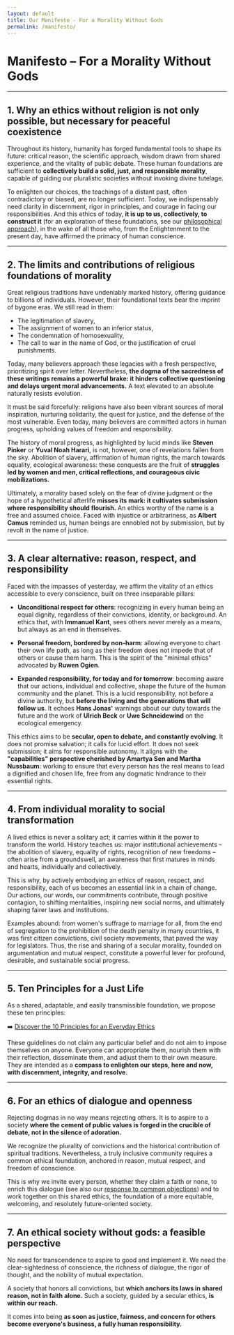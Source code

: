 ```yaml
---
layout: default
title: Our Manifesto - For a Morality Without Gods
permalink: /manifesto/
---
```


# Manifesto – For a Morality Without Gods

---

## 1. Why an ethics without religion is not only possible, but necessary for peaceful coexistence

Throughout its history, humanity has forged fundamental tools to shape its future: critical reason, the scientific approach, wisdom drawn from shared experience, and the vitality of public debate.
These human foundations are sufficient to **collectively build a solid, just, and responsible morality**, capable of guiding our pluralistic societies without invoking divine tutelage.

To enlighten our choices, the teachings of a distant past, often contradictory or biased, are no longer sufficient.
Today, we indispensably need clarity in discernment, rigor in principles, and courage in facing our responsibilities.
And this ethics of today, **it is up to us, collectively, to construct it** (for an exploration of these foundations, see our [philosophical approach](/philosophy/)), in the wake of all those who, from the Enlightenment to the present day, have affirmed the primacy of human conscience.

---

## 2. The limits and contributions of religious foundations of morality

Great religious traditions have undeniably marked history, offering guidance to billions of individuals. However, their foundational texts bear the imprint of bygone eras. We still read in them:

- The legitimation of slavery,
- The assignment of women to an inferior status,
- The condemnation of homosexuality,
- The call to war in the name of God, or the justification of cruel punishments.

Today, many believers approach these legacies with a fresh perspective, prioritizing spirit over letter. Nevertheless, **the dogma of the sacredness of these writings remains a powerful brake: it hinders collective questioning and delays urgent moral advancements.** A text elevated to an absolute naturally resists evolution.

It must be said forcefully: religions have also been vibrant sources of moral inspiration, nurturing solidarity, the quest for justice, and the defense of the most vulnerable. Even today, many believers are committed actors in human progress, upholding values of freedom and responsibility.

The history of moral progress, as highlighted by lucid minds like **Steven Pinker** or **Yuval Noah Harari**, is not, however, one of revelations fallen from the sky. Abolition of slavery, affirmation of human rights, the march towards equality, ecological awareness: these conquests are the fruit of **struggles led by women and men, critical reflections, and courageous civic mobilizations.**

Ultimately, a morality based solely on the fear of divine judgment or the hope of a hypothetical afterlife **misses its mark: it cultivates submission where responsibility should flourish.** An ethics worthy of the name is a free and assumed choice.
Faced with injustice or arbitrariness, as **Albert Camus** reminded us, human beings are ennobled not by submission, but by revolt in the name of justice.

---

## 3. A clear alternative: reason, respect, and responsibility

Faced with the impasses of yesterday, we affirm the vitality of an ethics accessible to every conscience, built on three inseparable pillars:

- **Unconditional respect for others**: recognizing in every human being an equal dignity, regardless of their convictions, identity, or background. An ethics that, with **Immanuel Kant**, sees others never merely as a means, but always as an end in themselves.

- **Personal freedom, bordered by non-harm**: allowing everyone to chart their own life path, as long as their freedom does not impede that of others or cause them harm. This is the spirit of the "minimal ethics" advocated by **Ruwen Ogien**.

- **Expanded responsibility, for today and for tomorrow**: becoming aware that our actions, individual and collective, shape the future of the human community and the planet. This is a lucid responsibility, not before a divine authority, but **before the living and the generations that will follow us**. It echoes **Hans Jonas'** warnings about our duty towards the future and the work of **Ulrich Beck** or **Uwe Schneidewind** on the ecological emergency.

This ethics aims to be **secular, open to debate, and constantly evolving**. It does not promise salvation; it calls for lucid effort. It does not seek submission; it aims for responsible autonomy.
It aligns with the **"capabilities" perspective cherished by Amartya Sen and Martha Nussbaum**: working to ensure that every person has the real means to lead a dignified and chosen life, free from any dogmatic hindrance to their essential rights.

---

## 4. From individual morality to social transformation

A lived ethics is never a solitary act; it carries within it the power to transform the world.
History teaches us: major institutional achievements – the abolition of slavery, equality of rights, recognition of new freedoms – often arise from a groundswell, an awareness that first matures in minds and hearts, individually and collectively.

This is why, by actively embodying an ethics of reason, respect, and responsibility, each of us becomes an essential link in a chain of change. Our actions, our words, our commitments contribute, through positive contagion, to shifting mentalities, inspiring new social norms, and ultimately shaping fairer laws and institutions.

Examples abound: from women's suffrage to marriage for all, from the end of segregation to the prohibition of the death penalty in many countries, it was first citizen convictions, civil society movements, that paved the way for legislators.
Thus, the rise and sharing of a secular morality, founded on argumentation and mutual respect, constitute a powerful lever for profound, desirable, and sustainable social progress.

---

## 5. Ten Principles for a Just Life

As a shared, adaptable, and easily transmissible foundation, we propose these ten principles:

➡️ [Discover the 10 Principles for an Everyday Ethics](/principles/)

These guidelines do not claim any particular belief and do not aim to impose themselves on anyone.
Everyone can appropriate them, nourish them with their reflection, disseminate them, and adjust them to their own measure.
They are intended as a **compass to enlighten our steps, here and now, with discernment, integrity, and resolve.**

---

## 6. For an ethics of dialogue and openness

Rejecting dogmas in no way means rejecting others.
It is to aspire to a society **where the cement of public values is forged in the crucible of debate, not in the silence of adoration.**

We recognize the plurality of convictions and the historical contribution of spiritual traditions. Nevertheless, a truly inclusive community requires a common ethical foundation, anchored in reason, mutual respect, and freedom of conscience.

This is why we invite every person, whether they claim a faith or none, to enrich this dialogue (see also our [response to common objections](/objections/)) and to work together on this shared ethics, the foundation of a more equitable, welcoming, and resolutely future-oriented society.

---

## 7. An ethical society without gods: a feasible perspective

No need for transcendence to aspire to good and implement it.
We need the clear-sightedness of conscience, the richness of dialogue, the rigor of thought, and the nobility of mutual expectation.

A society that honors all convictions, but **which anchors its laws in shared reason, not in faith alone.**
Such a society, guided by a secular ethics, **is within our reach.**

It comes into being **as soon as justice, fairness, and concern for others become everyone's business, a fully human responsibility.**